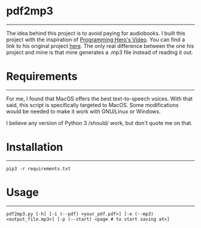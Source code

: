 # pdf2mp3
---
The idea behind this project is to avoid paying for audiobooks. 
I built this project with the inspiration of [Programming Hero's Video](https://www.youtube.com/watch?v=kyZ_5cvrXJI). You can find a link to his original project [here](https://github.com/ProgrammingHero1/audiobook). The only real difference between the one his project and mine is that mine generates a .mp3 file instead of reading it out.

# Requirements
---
For me, I found that MacOS offers the best text-to-speech voices. With that said, this script is specifically targeted to MacOS.
Some modifications would be needed to make it work with GNU/Linux or Windows. 

I believe any version of Python 3 /should/ work, but don't quote me on that.

# Installation
---
    pip3 -r requirements.txt

# Usage
---
    pdf2mp3.py [-h] [-i (--pdf) <your_pdf.pdf>] [-o (--mp3) <output_file.mp3>] [-p (--start) <page # to start saving at>]
